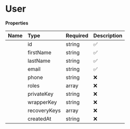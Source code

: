 # User



**Properties**

| Name | Type | Required | Description |
| :-------- | :----------| :----------| :----------|
    | id | string | ✅ |  |
    | firstName | string | ✅ |  |
    | lastName | string | ✅ |  |
    | email | string | ✅ |  |
    | phone | string | ❌ |  |
    | roles | array | ❌ |  |
    | privateKey | string | ❌ | The user's private key must be encrypted using the wrapper key following the recommended encryption standards.  The encrypted private key is only stored in the database, allowing the client to fetch the private key  and decrypt its content using the wrapper key when needing to sign messages. |
    | wrapperKey | string | ❌ | The user's encrypted wrapper key has to be encrypted following the recommended encryption standards  and encrypted on the client's device. The encrypted wrapper key is only stored in the database,  allowing the client to fetch the wrapper key and decrypt its content when needing to sign messages. |
    | recoveryKeys | array | ❌ | Recovery keys are randomly generated and used to encrypt the user's wrapper key.  These encrypted recovery keys are stored and can be used to recover the user's private key if access is lost. |
    | createdAt | string | ❌ |  |




<!-- This file was generated by liblab | https://liblab.com/ -->